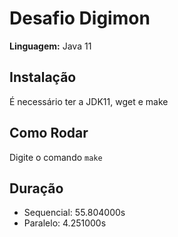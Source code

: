 # Desafio Digimon

**Linguagem:** Java 11

## Instalação

É necessário ter a JDK11, wget e make

## Como Rodar

Digite o comando `make`

## Duração
- Sequencial: 55.804000s
- Paralelo: 4.251000s
